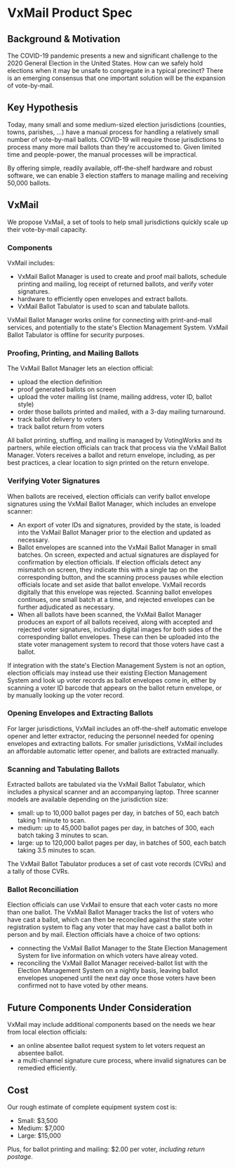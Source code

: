 # VxMail Product Spec

## Background & Motivation

The COVID-19 pandemic presents a new and significant challenge to the 2020
General Election in the United States. How can we safely hold elections when it may
be unsafe to congregate in a typical precinct? There is an emerging
consensus that one important solution will be the expansion of
vote-by-mail.

## Key Hypothesis

Today, many small and some medium-sized election jurisdictions
(counties, towns, parishes, ...) have a manual process for handling a
relatively small number of vote-by-mail ballots. COVID-19 will require
those jurisdictions to process many more mail ballots than they're
accustomed to. Given limited time and people-power, the manual
processes will be impractical.

By offering simple, readily available, off-the-shelf hardware and
robust software, we can enable 3 election staffers to manage mailing
and receiving 50,000 ballots.

## VxMail

We propose VxMail, a set of tools to help small jurisdictions quickly scale
up their vote-by-mail capacity.

### Components

VxMail includes:
- VxMail Ballot Manager is used to create and proof mail ballots, schedule
  printing and mailing, log receipt of returned ballots, and verify voter
  signatures.
- hardware to efficiently open envelopes and extract ballots.
- VxMail Ballot Tabulator is used to scan and tabulate ballots.

VxMail Ballot Manager works online for connecting with print-and-mail
services, and potentially to the state's Election Management
System. VxMail Ballot Tabulator is offline for security purposes.

### Proofing, Printing, and Mailing Ballots

The VxMail Ballot Manager lets an election official:

- upload the election definition
- proof generated ballots on screen
- upload the voter mailing list (name, mailing address, voter ID, ballot style)
- order those ballots printed and mailed, with a 3-day mailing turnaround.
- track ballot delivery to voters
- track ballot return from voters

All ballot printing, stuffing, and mailing is managed by VotingWorks
and its partners, while election officials can track that process via
the VxMail Ballot Manager. Voters receives a ballot and return envelope,
including, as per best practices, a clear location to sign printed on
the return envelope.

### Verifying Voter Signatures

When ballots are received, election officials can verify ballot
envelope signatures using the VxMail Ballot Manager, which includes an
envelope scanner:

- An export of voter IDs and signatures, provided by the state, is
  loaded into the VxMail Ballot Manager prior to the election and
  updated as necessary.
- Ballot envelopes are scanned into the VxMail Ballot Manager in small
  batches. On screen, expected and actual signatures are displayed for
  confirmation by election officials. If election officials detect any
  mismatch on screen, they indicate this with a single tap on the
  corresponding button, and the scanning process pauses while election
  officials locate and set aside that ballot envelope. VxMail records
  digitally that this envelope was rejected. Scanning ballot envelopes
  continues, one small batch at a time, and rejected envelopes can be
  further adjudicated as necessary.
- When all ballots have been scanned, the VxMail Ballot Manager
  produces an export of all ballots received, along with accepted and
  rejected voter signatures, including digital images for both sides
  of the corresponding ballot envelopes. These can then be uploaded
  into the state voter management system to record that those voters
  have cast a ballot.

If integration with the state's Election Management System is not an
option, election officials may instead use their existing Election
Management System and look up voter records as ballot envelopes come
in, either by scanning a voter ID barcode that appears on the ballot
return envelope, or by manually looking up the voter record.

### Opening Envelopes and Extracting Ballots

For larger jurisdictions, VxMail includes an off-the-shelf automatic
envelope opener and letter extractor, reducing the personnel needed
for opening envelopes and extracting ballots. For smaller
jurisdictions, VxMail includes an affordable automatic letter opener,
and ballots are extracted manually.

### Scanning and Tabulating Ballots

Extracted ballots are tabulated via the VxMail Ballot Tabulator, which
includes a physical scanner and an accompanying laptop. Three scanner
models are available depending on the jurisdiction size:

- small: up to 10,000 ballot pages per day, in batches of 50, each batch taking 1 minute to scan.
- medium: up to 45,000 ballot pages per day, in batches of 300, each batch taking 3 minutes to scan.
- large: up to 120,000 ballot pages per day, in batches of 500, each batch taking 3.5 minutes to scan.

The VxMail Ballot Tabulator produces a set of cast vote records (CVRs) and a
tally of those CVRs.

### Ballot Reconciliation

Election officials can use VxMail to ensure that each voter casts no
more than one ballot. The VxMail Ballot Manager tracks the list of
voters who have cast a ballot, which can then be reconciled against
the state voter registration system to flag any voter that may have
cast a ballot both in person and by mail. Election officials have a
choice of two options:
- connecting the VxMail Ballot Manager to the State Election
  Management System for live information on which voters have alreay
  voted.
- reconciling the VxMail Ballot Manager received-ballot list with the
  Election Management System on a nightly basis, leaving ballot
  envelopes unopened until the next day once those voters have been
  confirmed not to have voted by other means.

## Future Components Under Consideration

VxMail may include additional components based on the needs we hear from local election officials:

- an online absentee ballot request system to let voters request an absentee ballot.
- a multi-channel signature cure process, where invalid signatures can be remedied efficiently.

## Cost

Our rough estimate of complete equipment system cost is:

- Small: $3,500
- Medium: $7,000
- Large: $15,000

Plus, for ballot printing and mailing: $2.00 per voter, *including return postage*.
